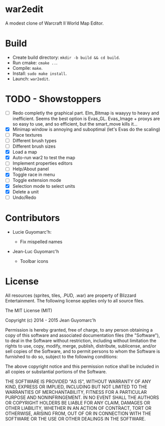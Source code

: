 war2edit
========

A modest clone of Warcraft II World Map Editor.


Build
=====

- Create build directory: `mkdir -b build && cd build`.
- Run cmake: `cmake ..`.
- Compile: `make`.
- Install: `sudo make install`.
- Launch: `war2edit`.


TODO - Showstoppers
===================

- [ ] Redo completly the graphical part. Elm_Bitmap is waayyy to heavy and inefficient.
      Seems the best option is Evas_GL. Evas_Image + proxys are so easy to use,
      and so efficient, but the smart_move kills it...
- [X] Minimap window is annoying and suboptimal (let's Evas do the scaling)
- [ ] Place textures
- [ ] Different brush types
- [ ] Different brush sizes
- [X] Load a map
- [X] Auto-run war2 to test the map
- [ ] Implement properties editors
- [ ] Help/About panel
- [X] Toggle race in menu
- [ ] Toggle extension mode
- [X] Selection mode to select units
- [X] Delete a unit
- [ ] Undo/Redo

Contributors
============

- Lucie Guyomarc'h:
   - Fix mispelled names

- Jean-Luc Guyomarc'h
   - Toolbar icons

License
=======

All resources (sprites, tiles, .PUD, .war) are property of Blizzard Entertainment.
The following license applies only to all source files.


The MIT License (MIT)

Copyright (c) 2014 - 2015 Jean Guyomarc'h

Permission is hereby granted, free of charge, to any person obtaining a copy
of this software and associated documentation files (the "Software"), to deal
in the Software without restriction, including without limitation the rights
to use, copy, modify, merge, publish, distribute, sublicense, and/or sell
copies of the Software, and to permit persons to whom the Software is
furnished to do so, subject to the following conditions:

The above copyright notice and this permission notice shall be included in
all copies or substantial portions of the Software.

THE SOFTWARE IS PROVIDED "AS IS", WITHOUT WARRANTY OF ANY KIND, EXPRESS OR
IMPLIED, INCLUDING BUT NOT LIMITED TO THE WARRANTIES OF MERCHANTABILITY,
FITNESS FOR A PARTICULAR PURPOSE AND NONINFRINGEMENT. IN NO EVENT SHALL THE
AUTHORS OR COPYRIGHT HOLDERS BE LIABLE FOR ANY CLAIM, DAMAGES OR OTHER
LIABILITY, WHETHER IN AN ACTION OF CONTRACT, TORT OR OTHERWISE, ARISING FROM,
OUT OF OR IN CONNECTION WITH THE SOFTWARE OR THE USE OR OTHER DEALINGS IN
THE SOFTWARE.

